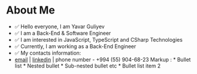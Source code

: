 # About Me

- ✅ Hello everyone, I am Yavar Guliyev
- ✅ I am a Back-End & Software Engineer
- ✅ I am interested in JavaScript, TypeScript and CSharp Technologies
- ✅ Currently, I am working as a Back-End Engineer
- ✅ My contacts information:
 - [email](guliyev.yavar@gmail.com) | [linkedin](https://www.linkedin.com/in/yavarguliyev10/) | phone number - +994 (55) 904-68-23
Markup : * Bullet list
             * Nested bullet
                 * Sub-nested bullet etc
         * Bullet list item 2
